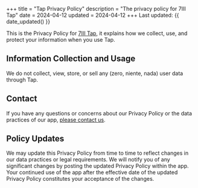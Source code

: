+++
title = "Tap Privacy Policy"
description = "The privacy policy for 7III Tap"
date = 2024-04-12
updated = 2024-04-12
+++
Last updated: {{ date_updated() }}

This is the Privacy Policy for [7III Tap](/tap), it explains how we collect, use, and protect your information when you use Tap.

## Information Collection and Usage

We do not collect, view, store, or sell any (zero, niente, nada) user data through Tap.

## Contact

If you have any questions or concerns about our Privacy Policy or the data practices of our app, [please contact us](/contact).

## Policy Updates

We may update this Privacy Policy from time to time to reflect changes in our data practices or legal requirements. We will notify you of any significant changes by posting the updated Privacy Policy within the app. Your continued use of the app after the effective date of the updated Privacy Policy constitutes your acceptance of the changes.
